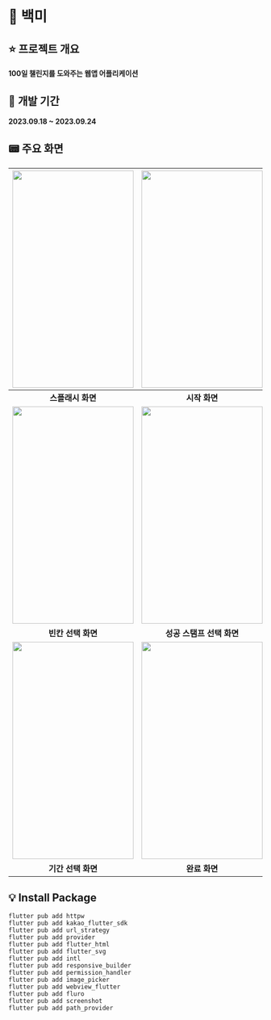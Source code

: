 # :100: 백미

## :star: 프로젝트 개요
<b>100일 챌린지를 도와주는 웹앱 어플리케이션</b>

## :calendar: 개발 기간
<b>2023.09.18 ~ 2023.09.24</b>

## :pager: 주요 화면

|<img src="https://github.com/JeHeeYu/One-Hundred-ME/assets/87363461/6012d4c8-d34c-4379-8674-7bcc04cb5460" width="240" height="430">|<img src="https://github.com/JeHeeYu/One-Hundred-ME/assets/87363461/d6b05b83-3d70-4c6f-ac28-0ace71ce07a5" width="240" height="430">|<img src="https://github.com/JeHeeYu/One-Hundred-ME/assets/87363461/6eaf3dc4-d00c-4573-97fa-f58e5b9da9f8" width="240" height="430">|
|:---:|:---:|:---:|
|<b>스플래시 화면</b>|<b>시작 화면</b>|<b>배경 선택 화면</b>|
|<img src="https://github.com/JeHeeYu/One-Hundred-ME/assets/87363461/cfb41b7b-f45d-42e5-970e-2dd5d102e582" width="240" height="430">|<img src="https://github.com/JeHeeYu/One-Hundred-ME/assets/87363461/f43a66b7-ab2b-4ca3-a93d-470b9980e493" width="240" height="430">|<img src="https://github.com/JeHeeYu/One-Hundred-ME/assets/87363461/ccb3585f-7851-4e6b-9ccd-099663aa9b9c" width="240" height="430">|
|<b>빈칸 선택 화면</b>|<b>성공 스탬프 선택 화면</b>|<b>실패 스탬프 선택 화면</b>|
|<img src="https://github.com/JeHeeYu/One-Hundred-ME/assets/87363461/a79a04cb-7f75-4cfb-a851-e0f59bbb04b6" width="240" height="430">|<img src="https://github.com/JeHeeYu/One-Hundred-ME/assets/87363461/2d5e418b-16d3-4c36-b149-2ceba19ddef6" width="240" height="430">|<img src="https://github.com/JeHeeYu/One-Hundred-ME/assets/87363461/68159d8d-27ec-4449-ae13-e76999fdd848" width="240" height="430">|
|<b>기간 선택 화면</b>|<b>완료 화면</b>|<b>사진 업로드 화면</b>|




## :bulb: Install Package

```
flutter pub add httpw
flutter pub add kakao_flutter_sdk
flutter pub add url_strategy
flutter pub add provider
flutter pub add flutter_html
flutter pub add flutter_svg
flutter pub add intl
flutter pub add responsive_builder
flutter pub add permission_handler
flutter pub add image_picker
flutter pub add webview_flutter
flutter pub add fluro
flutter pub add screenshot
flutter pub add path_provider 
```
